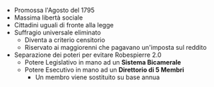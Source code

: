 - Promossa l'Agosto del 1795
- Massima libertà sociale
- Cittadini uguali di fronte alla legge
- Suffragio universale eliminato
	- Diventa a criterio censitorio
	- Riservato ai maggiorenni che pagavano un'imposta sul reddito
- Separazione dei poteri per evitare Robespierre 2.0
	- Potere Legislativo in mano ad un **Sistema Bicamerale**
	- Potere Esecutivo in mano ad un **Direttorio di 5 Membri**
		- Un membro viene sostituito su base annua